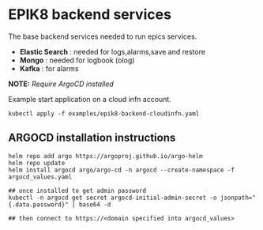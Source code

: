 # EPIK8 backend services
The base backend services needed to run epics services.


- __Elastic Search__  : needed for logs,alarms,save and restore
- __Mongo__  : needed for logbook (olog)
- __Kafka__  : for alarms

__NOTE:__
*Require ArgoCD installed*

Example start application on a cloud infn account.

```
kubectl apply -f examples/epik8-backend-cloudinfn.yaml
```

## ARGOCD installation instructions
```
helm repo add argo https://argoproj.github.io/argo-helm
helm repo update
helm install argocd argo/argo-cd -n argocd --create-namespace -f argocd_values.yaml

## once installed to get admin password
kubectl -n argocd get secret argocd-initial-admin-secret -o jsonpath="{.data.password}" | base64 -d

## then connect to https://<domain specified into argocd_values>
```
